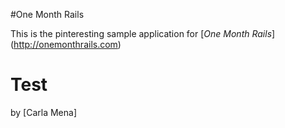 #One Month Rails

This is the pinteresting sample application for [*One Month Rails*] (http://onemonthrails.com)

# Test
by [Carla Mena]